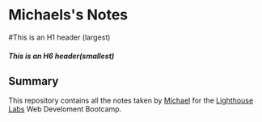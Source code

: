 # Michaels's Notes

#This is an H1 header (largest)

##### This is an H6 header(smallest)

## Summary

This repository contains all the notes taken by [Michael](https://github.com/michaelt448) for the [Lighthouse Labs](https://lighthouselabs.ca/) Web Develoment Bootcamp.